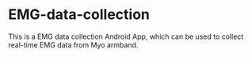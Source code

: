 # EMG-data-collection

This is a EMG data collection Android App, which can be used to collect real-time EMG data from Myo armband.